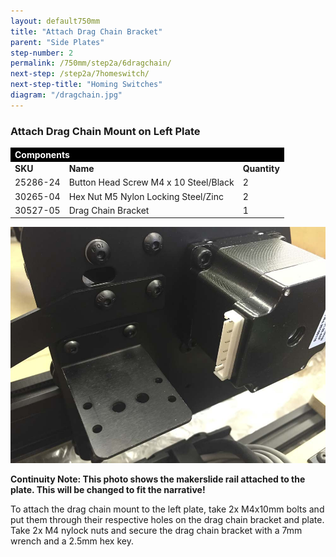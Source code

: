 ```yaml
---
layout: default750mm
title: "Attach Drag Chain Bracket"
parent: "Side Plates"
step-number: 2
permalink: /750mm/step2a/6dragchain/
next-step: /step2a/7homeswitch/
next-step-title: "Homing Switches"
diagram: "/dragchain.jpg"
---
```


<h3>Attach Drag Chain Mount on Left Plate</h3>

<table>
<tr><td style="color:#fff;background: #000;" colspan="3"><b>Components</b></td></tr>
	<tr>
		<td><b>SKU</b></td>
		<td><b>Name</b></td>
		<td><b>Quantity</b></td>
	</tr>
<tr>
<td>25286-24</td>
<td>Button Head Screw M4 x 10 Steel/Black</td>
<td>2</td>
</tr>
<tr>
<td>30265-04</td>
<td>Hex Nut M5 Nylon Locking Steel/Zinc</td>
<td>2</td>
</tr>
<tr>
<td>30527-05</td>
<td>Drag Chain Bracket</td>
<td>1</td>
</tr>
</table>

<img src="../../step2/photo/jpfsimage4.jpg">


<b>Continuity Note: This photo shows the makerslide rail attached to the plate. This will be changed to fit the narrative!</b>

To attach the drag chain mount to the left plate, take 2x M4x10mm bolts and put them through their respective holes on the drag chain bracket and plate. Take 2x M4 nylock nuts and secure the drag chain bracket with a 7mm wrench and a 2.5mm hex key.


